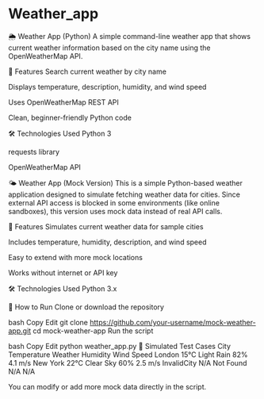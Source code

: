 # Weather_app

🌦 Weather App (Python)
A simple command-line weather app that shows current weather information based on the city name using the OpenWeatherMap API.

📌 Features
Search current weather by city name

Displays temperature, description, humidity, and wind speed

Uses OpenWeatherMap REST API

Clean, beginner-friendly Python code

🛠 Technologies Used 
Python 3

requests library

OpenWeatherMap API


🌤️ Weather App (Mock Version)
This is a simple Python-based weather application designed to simulate fetching weather data for cities.
Since external API access is blocked in some environments (like online sandboxes), this version uses mock data instead of real API calls.

📌 Features
Simulates current weather data for sample cities

Includes temperature, humidity, description, and wind speed

Easy to extend with more mock locations

Works without internet or API key

🛠 Technologies Used
Python 3.x

🚀 How to Run
Clone or download the repository

bash
Copy
Edit
git clone https://github.com/your-username/mock-weather-app.git
cd mock-weather-app
Run the script

bash
Copy
Edit
python weather_app.py
🧪 Simulated Test Cases
City	Temperature	Weather	Humidity	Wind Speed
London	15°C	Light Rain	82%	4.1 m/s
New York	22°C	Clear Sky	60%	2.5 m/s
InvalidCity	N/A	Not Found	N/A	N/A

You can modify or add more mock data directly in the script.
